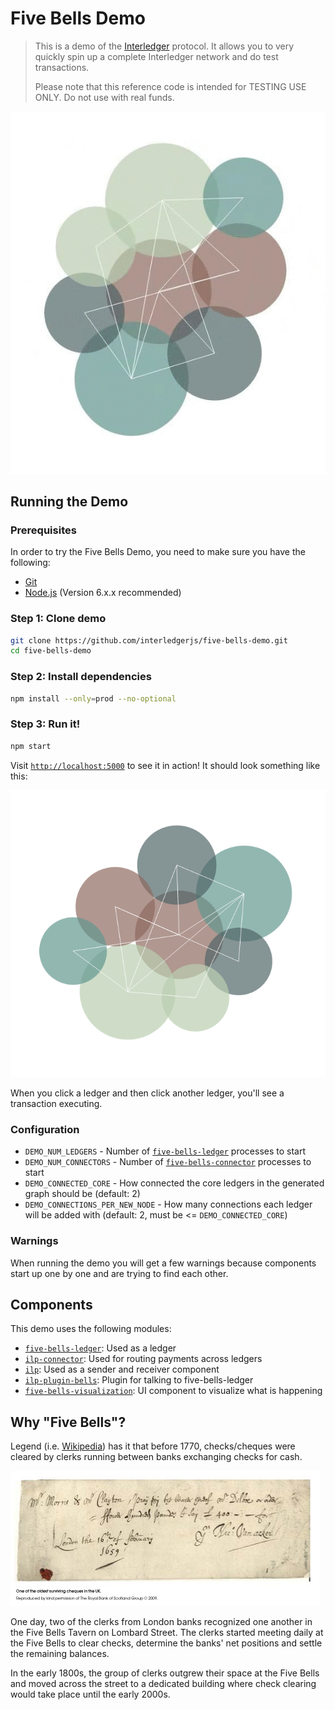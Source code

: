 # Five Bells Demo

> This is a demo of the [Interledger](https://interledger.org) protocol. It allows you to very quickly spin up a complete Interledger network and do test transactions.
>
> Please note that this reference code is intended for TESTING USE ONLY. Do not use with real funds.

![Screen recording of the demo in action](docs/assets/screencast.gif)

## Running the Demo

### Prerequisites

In order to try the Five Bells Demo, you need to make sure you have the following:

* [Git](https://git-scm.com/)
* [Node.js](https://nodejs.org) (Version 6.x.x recommended)

### Step 1: Clone demo

``` sh
git clone https://github.com/interledgerjs/five-bells-demo.git
cd five-bells-demo
```

### Step 2: Install dependencies

``` sh
npm install --only=prod --no-optional
```

### Step 3: Run it!

``` sh
npm start
```

Visit [`http://localhost:5000`](http://localhost:5000) to see it in action! It should look something like this:

![Demo Screenshot showing circles representing ledgers connected by lines between them representing connectors](docs/assets/screenshot.png)

When you click a ledger and then click another ledger, you'll see a transaction executing.

### Configuration

* `DEMO_NUM_LEDGERS` - Number of [`five-bells-ledger`](https://github.com/interledgerjs/five-bells-ledger) processes to start
* `DEMO_NUM_CONNECTORS` - Number of [`five-bells-connector`](https://github.com/interledgerjs/five-bells-connector) processes to start
* `DEMO_CONNECTED_CORE` - How connected the core ledgers in the generated graph should be (default: 2)
* `DEMO_CONNECTIONS_PER_NEW_NODE` - How many connections each ledger will be added with (default: 2, must be <= `DEMO_CONNECTED_CORE`)

### Warnings

When running the demo you will get a few warnings because components start up one by one and are trying to find each other.

## Components

This demo uses the following modules:

* [`five-bells-ledger`](https://github.com/interledgerjs/five-bells-ledger): Used as a ledger
* [`ilp-connector`](https://github.com/interledgerjs/five-bells-connector): Used for routing payments across ledgers
* [`ilp`](https://github.com/interledgerjs/ilp): Used as a sender and receiver component
* [`ilp-plugin-bells`](https://github.com/interledgerjs/ilp-plugin-bells): Plugin for talking to five-bells-ledger
* [`five-bells-visualization`](https://github.com/interledgerjs/five-bells-visualization): UI component to visualize what is happening

## Why "Five Bells"?

Legend (i.e. [Wikipedia](https://en.wikipedia.org/wiki/Bankers_clearing_house)) has it that before 1770, checks/cheques were cleared by clerks running between banks exchanging checks for cash.

![Cheque from 1659](docs/assets/cheque.jpg)

One day, two of the clerks from London banks recognized one another in the Five Bells Tavern on Lombard Street. The clerks started meeting daily at the Five Bells to clear checks, determine the banks' net positions and settle the remaining balances.

In the early 1800s, the group of clerks outgrew their space at the Five Bells and moved across the street to a dedicated building where check clearing would take place until the early 2000s.
